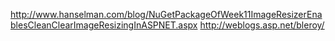 ﻿http://www.hanselman.com/blog/NuGetPackageOfWeek11ImageResizerEnablesCleanClearImageResizingInASPNET.aspx
http://weblogs.asp.net/bleroy/